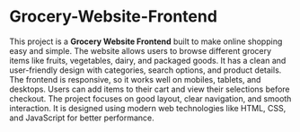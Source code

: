 # Grocery-Website-Frontend
This project is a **Grocery Website Frontend** built to make online shopping easy and simple.
The website allows users to browse different grocery items like fruits, vegetables, dairy, and packaged goods.
It has a clean and user-friendly design with categories, search options, and product details. 
The frontend is responsive, so it works well on mobiles, tablets, and desktops. Users can add items to their cart and view their selections before checkout. 
The project focuses on good layout, clear navigation, and smooth interaction. It is designed using modern web technologies like HTML, CSS, and JavaScript for better performance.
